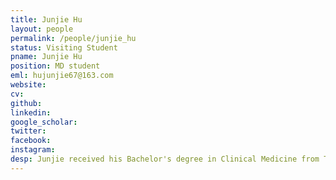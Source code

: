 ```yaml
---
title: Junjie Hu
layout: people
permalink: /people/junjie_hu
status: Visiting Student
pname: Junjie Hu
position: MD student
eml: hujunjie67@163.com
website: 
cv: 
github: 
linkedin:
google_scholar: 
twitter: 
facebook: 
instagram:
desp: Junjie received his Bachelor's degree in Clinical Medicine from Tongji University in 2019. His Current research is focusing on the transcriptome, genome and proteome of lung cancer.
---
```

